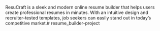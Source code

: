 ResuCraft is a sleek and modern online resume builder that helps users create professional resumes in minutes. With an intuitive design and recruiter-tested templates, job seekers can easily stand out in today’s competitive market.# resume_builder-project
